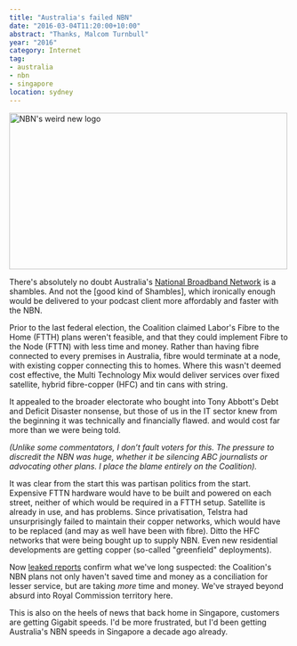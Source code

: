 ```yaml
---
title: "Australia's failed NBN"
date: "2016-03-04T11:20:00+10:00"
abstract: "Thanks, Malcom Turnbull"
year: "2016"
category: Internet
tag:
- australia
- nbn
- singapore
location: sydney
---
```

<p><img src="https://rubenerd.com/files/2016/nbn.jpg" srcset="https://rubenerd.com/files/2016/nbn.jpg 1x, https://rubenerd.com/files/2016/nbn@2x.jpg 2x" alt="NBN's weird new logo" style="width:500px; height:281px" /></p>

There's absolutely no doubt Australia's [National Broadband Network] is a shambles. And not the [good kind of Shambles], which ironically enough would be delivered to your podcast client more affordably and faster with the NBN.

Prior to the last federal election, the Coalition claimed Labor's Fibre to the Home (FTTH) plans weren't feasible, and that they could implement Fibre to the Node (FTTN) with less time and money. Rather than having fibre connected to every premises in Australia, fibre would terminate at a node, with existing copper connecting this to homes. Where this wasn't deemed cost effective, the Multi Technology Mix would deliver services over fixed satellite, hybrid fibre-copper (HFC) and tin cans with string.

It appealed to the broader electorate who bought into Tony Abbott's Debt and Deficit Disaster nonsense, but those of us in the IT sector knew from the beginning it was technically and financially flawed. and would cost far more than we were being told.

<p style="font-style:italic">(Unlike some commentators, I don’t fault voters for this. The pressure to discredit the NBN was huge, whether it be silencing ABC journalists or advocating other plans. I place the blame entirely on the Coalition).</p>

It was clear from the start this was partisan politics from the start. Expensive FTTN hardware would have to be built and powered on each street, neither of which would be required in a FTTH setup. Satellite is already in use, and has problems. Since privatisation, Telstra had unsurprisingly failed to maintain their copper networks, which would have to be replaced (and may as well have been with fibre). Ditto the HFC networks that were being bought up to supply NBN. Even new residential developments are getting copper (so-called "greenfield" deployments).

Now [leaked reports] confirm what we've long suspected: the Coalition's NBN plans not only haven't saved time and money as a conciliation for lesser service, but are taking *more* time and money. We've strayed beyond absurd into Royal Commission territory here.

This is also on the heels of news that back home in Singapore, customers are getting Gigabit speeds. I'd be more frustrated, but I'd been getting Australia's NBN speeds in Singapore a decade ago already.

[National Broadband Network]: https://www.nbnco.com.au/
[the good kind of Shambles]: http://onsug.com/archives/category/shambles
[leaked reports]: http://www.theguardian.com/australia-news/2016/feb/29/communications-minister-denies-national-broadband-network-in-crisis

